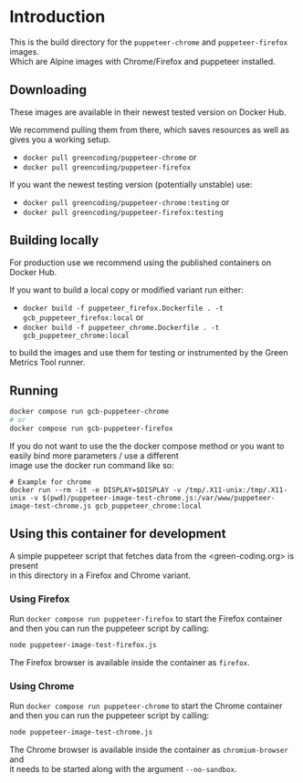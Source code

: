 # Introduction

This is the build directory for the `puppeteer-chrome` and `puppeteer-firefox` images.  
Which are Alpine images with Chrome/Firefox and puppeteer installed.

## Downloading

These images are available in their newest tested version on Docker Hub.

We recommend pulling them from there, which saves resources as well as gives you
a working setup.

- `docker pull greencoding/puppeteer-chrome` or
- `docker pull greencoding/puppeteer-firefox`

If you want the newest testing version (potentially unstable) use:

- `docker pull greencoding/puppeteer-chrome:testing` or
- `docker pull greencoding/puppeteer-firefox:testing`

## Building locally

For production use we recommend using the published containers on Docker Hub.

If you want to build a local copy or modified variant run either:

- `docker build -f puppeteer_firefox.Dockerfile . -t gcb_puppeteer_firefox:local` or
- `docker build -f puppeteer_chrome.Dockerfile . -t gcb_puppeteer_chrome:local`

to build the images and use them for testing or instrumented by the Green Metrics Tool runner.

## Running

```bash
docker compose run gcb-puppeteer-chrome
# or
docker compose run gcb-puppeteer-firefox
```

If you do not want to use the the docker compose method or you want to easily bind more parameters / use a different  
image use the docker run command like so:

```console
# Example for chrome
docker run --rm -it -e DISPLAY=$DISPLAY -v /tmp/.X11-unix:/tmp/.X11-unix -v $(pwd)/puppeteer-image-test-chrome.js:/var/www/puppeteer-image-test-chrome.js gcb_puppeteer_chrome:local
```

## Using this container for development

A simple puppeteer script that fetches data from the <green-coding.org> is present  
in this directory in a Firefox and Chrome variant.  

### Using Firefox

Run `docker compose run puppeteer-firefox` to start the Firefox container  
and then you can run the puppeteer script by calling:

```sh
node puppeteer-image-test-firefox.js
```

The Firefox browser is available inside the container as `firefox`.

### Using Chrome

Run `docker compose run puppeteer-chrome` to start the Chrome container  
and then you can run the puppeteer script by calling:

```sh
node puppeteer-image-test-chrome.js
```

The Chrome browser is available inside the container as `chromium-browser` and  
it needs to be started along with the argument `--no-sandbox`.
